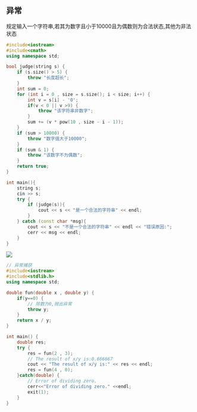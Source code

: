 <!--
 * @Description: 
 * @Version: 1.0
 * @Author: DaLao
 * @Email: dalao_li@163.com
 * @Date: 2021-02-10 12:22:12
 * @LastEditors: DaLao
 * @LastEditTime: 2022-06-28 21:34:19
-->

## 异常


规定输入一个字符串,若其为数字且小于10000且为偶数则为合法状态,其他为非法状态

```c++
#include<iostream>
#include<cmath>
using namespace std;

bool judge(string s) {
    if (s.size() > 5) {
        throw "长度超长";
    }
    int sum = 0;
    for (int i = 0 , size = s.size(); i < size; i++) {
        int v = s[i] - '0';
        if(v < 0 || v >9) {
            throw "该字符串非数字";
        }
        sum += (v * pow(10 , size - i - 1));
    }
    if (sum > 10000) {
        throw "数字值大于10000";
    }
    if (sum & 1) {
        throw "该数字不为偶数";
    }
    return true;
}

int main(){
    string s;
    cin >> s;
    try {
        if (judge(s)){
            cout << s << "是一个合法的字符串" << endl;
        }
    } catch (const char *msg){
        cout << s << "不是一个合法的字符串" << endl << "错误原因:";
        cerr << msg << endl;
    }
} 
```

![](https://cdn.hurra.ltd/img/20211127201210.png)


```c++
// 异常捕获
#include<iostream>
#include<stdlib.h>
using namespace std;

double fun(double x , double y) {
    if(y==0) {
        // 除数为0,抛出异常
        throw y;
    }
    return x / y;
}

int main() {
    double res;
    try {
        res = fun(2 , 3);
        // The result of x/y is:0.666667
        cout << "The result of x/y is:" << res << endl;
        res = fun(4 , 0);
    }catch(double) {
        // Error of dividing zero.
        cerr<<"Error of dividing zero." <<endl;
        exit(1);
    } 
}
```